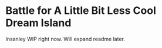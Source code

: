 # Battle for A Little Bit Less Cool Dream Island
 Insanley WIP right now. Will expand readme later.
